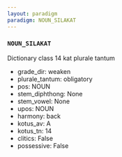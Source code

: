 ```yaml
---
layout: paradigm
paradigm: NOUN_SILAKAT
---
```

### ` NOUN_SILAKAT `

Dictionary class 14 kat plurale tantum
* grade_dir: weaken
* plurale_tantum: obligatory
* pos: NOUN
* stem_diphthong: None
* stem_vowel: None
* upos: NOUN
* harmony: back
* kotus_av: A
* kotus_tn: 14
* clitics: False
* possessive: False
